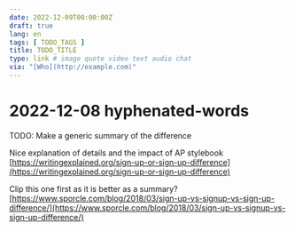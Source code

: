 ```yaml
---
date: 2022-12-09T00:00:00Z
draft: true
lang: en
tags: [ TODO_TAGS ]
title: TODO_TITLE
type: link # image quote video text audio chat
via: "[Who](http://example.com)"
---
```



# 2022-12-08 hyphenated-words


TODO: Make a generic summary of the difference

Nice explanation of details and the impact of AP stylebook 
[https://writingexplained.org/sign-up-or-sign-up-difference](https://writingexplained.org/sign-up-or-sign-up-difference)

Clip this one first as it is better as a summary?
[https://www.sporcle.com/blog/2018/03/sign-up-vs-signup-vs-sign-up-difference/](https://www.sporcle.com/blog/2018/03/sign-up-vs-signup-vs-sign-up-difference/)

